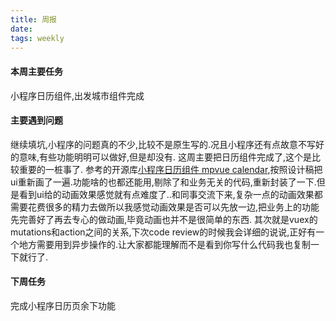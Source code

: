 ```yaml
---
title: 周报
date: 
tags: weekly
---
```


#### 本周主要任务

小程序日历组件,出发城市组件完成

#### 主要遇到问题

继续填坑,小程序的问题真的不少,比较不是原生写的.况且小程序还有点故意不写好的意味,有些功能明明可以做好,但是却没有.
这周主要把日历组件完成了,这个是比较重要的一桩事了.
参考的开源库[小程序日历组件 mpvue calendar](https://github.com/Hzy0913/mpvue-calendar),按照设计稿把ui重新画了一遍.功能啥的也都还能用,剔除了和业务无关的代码,重新封装了一下.但是看到ui给的动画效果感觉就有点难度了..和同事交流下来,复杂一点的动画效果都需要花费很多的精力去做所以我感觉动画效果是否可以先放一边,把业务上的功能先完善好了再去专心的做动画,毕竟动画也并不是很简单的东西.
其次就是vuex的mutations和action之间的关系,下次code review的时候我会详细的说说,正好有一个地方需要用到异步操作的.让大家都能理解而不是看到你写什么代码我也复制一下就行了.

#### 下周任务

完成小程序日历页余下功能